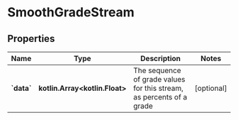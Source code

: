 
# SmoothGradeStream

## Properties
Name | Type | Description | Notes
------------ | ------------- | ------------- | -------------
**&#x60;data&#x60;** | **kotlin.Array&lt;kotlin.Float&gt;** | The sequence of grade values for this stream, as percents of a grade |  [optional]



